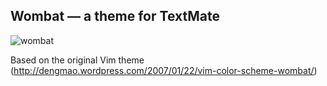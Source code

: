 ## Wombat — a theme for TextMate

![wombat](https://raw.github.com/nerone/wombat-tmtheme/gh-pages/preview.png)

Based on the original Vim theme (http://dengmao.wordpress.com/2007/01/22/vim-color-scheme-wombat/)

